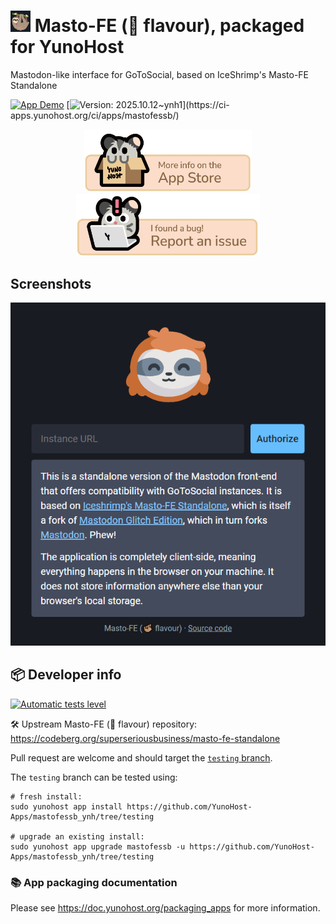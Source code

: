 <!--
N.B.: This README was automatically generated by <https://github.com/YunoHost/apps_tools/blob/main/readme_generator>
It shall NOT be edited by hand.
-->

<h1>
  <img src="https://raw.githubusercontent.com/YunoHost/apps/main/logos/mastofessb.png" width="32px" alt="Logo of Masto-FE (🦥 flavour)">
  Masto-FE (🦥 flavour), packaged for YunoHost
</h1>

Mastodon-like interface for GoToSocial, based on IceShrimp's Masto-FE Standalone

[![App Demo](https://img.shields.io/badge/App_Demo-blue?style=for-the-badge)](https://masto-fe.superseriousbusiness.org/)
[![Version: 2025.10.12~ynh1](https://img.shields.io/badge/Version-2025.10.12~ynh1-rgb(18,138,11)?style=for-the-badge)](https://ci-apps.yunohost.org/ci/apps/mastofessb/)

<div align="center">
<a href="https://apps.yunohost.org/app/mastofessb"><img height="100px" src="https://github.com/YunoHost/yunohost-artwork/raw/refs/heads/main/badges/neopossum-badges/badge_more_info_on_the_appstore.svg"/></a>
<a href="https://github.com/YunoHost-Apps/mastofessb_ynh/issues"><img height="100px" src="https://github.com/YunoHost/yunohost-artwork/raw/refs/heads/main/badges/neopossum-badges/badge_report_an_issue.svg"/></a>
</div>


## Screenshots
![Screenshot of Masto-FE (🦥 flavour)](./doc/screenshots/login.png)

## 📦 Developer info

[![Automatic tests level](https://apps.yunohost.org/badge/cilevel/mastofessb)](https://ci-apps.yunohost.org/ci/apps/mastofessb/)

🛠️ Upstream Masto-FE (🦥 flavour) repository: <https://codeberg.org/superseriousbusiness/masto-fe-standalone>

Pull request are welcome and should target the [`testing` branch](https://github.com/YunoHost-Apps/mastofessb_ynh/tree/testing).

The `testing` branch can be tested using:
```
# fresh install:
sudo yunohost app install https://github.com/YunoHost-Apps/mastofessb_ynh/tree/testing

# upgrade an existing install:
sudo yunohost app upgrade mastofessb -u https://github.com/YunoHost-Apps/mastofessb_ynh/tree/testing
```

### 📚 App packaging documentation

Please see <https://doc.yunohost.org/packaging_apps> for more information.